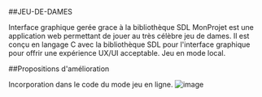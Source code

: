##JEU-DE-DAMES

Interface graphique gerée grace à la bibliothèque SDL
MonProjet est une application web permettant de jouer au très célèbre jeu de dames. Il est conçu en langage C avec la bibliothèque SDL pour l'interface graphique pour offrir une expérience UX/UI acceptable. Jeu en mode local.

##Propositions d'amélioration 

Incorporation dans le code du mode jeu en ligne.
![image](https://github.com/user-attachments/assets/1c650330-a48d-4063-adbb-d17238206d6e)
